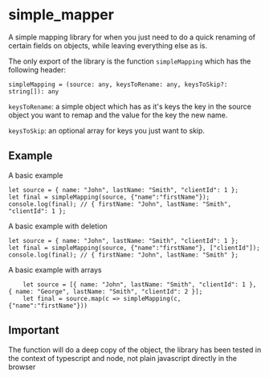 # simple_mapper

A simple mapping library for when you just need to do a quick renaming of certain fields on objects, while leaving everything else as is.

The only export of the library is the function `simpleMapping` which has the following header:

`simpleMapping = (source: any, keysToRename: any, keysToSkip?: string[]): any`

`keysToRename`: a simple object which has as it's keys the key in the source object you want to remap and the value for the key the new name.

`keysToSkip`: an optional array for keys you just want to skip.

## Example

A basic example

```
let source = { name: "John", lastName: "Smith", "clientId": 1 };
let final = simpleMapping(source, {"name":"firstName"});
console.log(final); // { firstName: "John", lastName: "Smith", "clientId": 1 };
```

A basic example with deletion

```
let source = { name: "John", lastName: "Smith", "clientId": 1 };
let final = simpleMapping(source, {"name":"firstName"}, ["clientId"]);
console.log(final); // { firstName: "John", lastName: "Smith" };
```

A basic example with arrays

```
    let source = [{ name: "John", lastName: "Smith", "clientId": 1 }, { name: "George", lastName: "Smith", "clientId": 2 }];
    let final = source.map(c => simpleMapping(c, {"name":"firstName"}))
```
## Important

The function will do a deep copy of the object, the library has been tested in the context of typescript and node, not plain javascript directly in the browser
